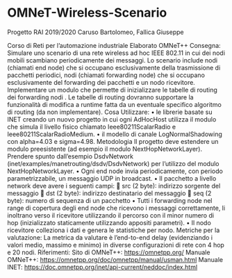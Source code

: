 # OMNeT-Wireless-Scenario
Progetto RAI 2019/2020 Caruso Bartolomeo, Fallica Giuseppe


Corso di Reti per l’automazione industriale
Elaborato OMNeT++
Consegna:
Simulare uno scenario di una rete wireless ad hoc IEEE 802.11 in cui dei nodi mobili scambiano
periodicamente dei messaggi. Lo scenario include nodi (chiamati end node) che si occupano
esclusivamente della trasmissione di pacchetti periodici, nodi (chiamati forwarding node) che si
occupano esclusivamente del forwarding dei pacchetti e un nodo ricevitore. Implementare un
modulo che permette di inizializzare le tabelle di routing dei forwarding nodi . Le tabelle di routing
dovranno supportare la funzionalità di modifica a runtime fatta da un eventuale specifico algoritmo
di routing (da non implementare).
Cosa Utilizzare:
• le librerie basate su INET creando un nuovo progetto in cui ogni AdHocHost utilizza il
modulo che simula il livello fisico chiamato Ieee80211ScalarRadio e
Ieee80211ScalarRadioMedium.
• il modello di canale LogNormalShadowing con alpha=4.03 e sigma=4.98.
Metodologia
Il progetto deve estendere un modulo preesistente (ad esempio il modulo NextHopNetworkLayer).
Prendere spunto dall’esempio DsdvNetwork (inet/examples/manetrouting/dsdv/DsdvNetwork) per
l’utilizzo del modulo NextHopNetworkLayer.
• Ogni end node invia periodicamente, con periodo parametrizzabile, un messaggio UDP in
broadcast.
• Il pacchetto a livello network deve avere i seguenti campi:
􀀀 src (2 byte): indirizzo sorgente del messaggio
􀀀 dst (2 byte): indirizzo destinatario del messaggio
􀀀 seq (2 byte): numero di sequenza di un pacchetto
• Tutti i forwarding node nel range di copertura degli end node che ricevono i messaggi
correttamente, li inoltrano verso il ricevitore utilizzando il percorso con il minor numero di
hop (inizializzato staticamente utilizzando appositi parametri).
• Il nodo ricevitore colleziona i dati e genera le statistiche per nodo.
Metriche per la valutazione:
La metrica da valutare è l’end-to-end delay (evidenziando i valori medio, massimo e minimo) in
diverse configurazioni di rete con 4 hop e 20 nodi.
Riferimenti:
Sito di OMNeT++: https://omnetpp.org/
Manuale OMNeT++: https://omnetpp.org/doc/omnetpp/manual/usman.html
Manuale INET: https://doc.omnetpp.org/inet/api-current/neddoc/index.html

